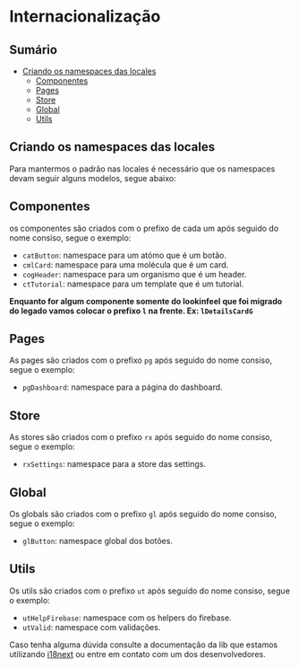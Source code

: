 # Internacionalização

## Sumário

- [Criando os namespaces das locales](#criando-os-namespaces-das-locales)
  - [Componentes](#componentes)
  - [Pages](#pages)
  - [Store](#store)
  - [Global](#global)
  - [Utils](#utils)

## Criando os namespaces das locales

Para mantermos o padrão nas locales é necessário que os
namespaces devam seguir alguns modelos, segue abaixo:

## Componentes

os componentes são criados com o prefixo de cada um após seguido do nome
consiso, segue o exemplo:

- `catButton`: namespace para um atómo que é um botão.
- `cmlCard`: namespace para uma molécula que é um card.
- `cogHeader`: namespace para um organismo que é um header.
- `ctTutorial`: namespace para um template que é um tutorial.

**Enquanto for algum componente somente do lookinfeel que foi migrado do legado vamos colocar o prefixo `l` na frente. Ex: `lDetailsCardG`**

## Pages

As pages são criados com o prefixo `pg` após seguido do nome
consiso, segue o exemplo:

- `pgDashboard`: namespace para a página do dashboard.

## Store

As stores são criados com o prefixo `rx` após seguido do nome
consiso, segue o exemplo:

- `rxSettings`: namespace para a store das settings.

## Global

Os globals são criados com o prefixo `gl` após seguido do nome
consiso, segue o exemplo:

- `glButton`: namespace global dos botões.

## Utils

Os utils são criados com o prefixo `ut` após seguido do nome
consiso, segue o exemplo:

- `utHelpFirebase`: namespace com os helpers do firebase.
- `utValid`: namespace com validações.

Caso tenha alguma dúvida consulte a documentação da lib
que estamos utilizando [i18next](https://www.i18next.com/) ou
entre em contato com um dos desenvolvedores.
